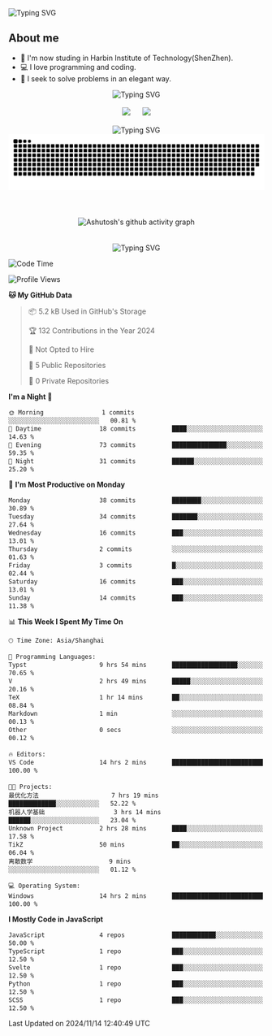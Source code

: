 <img src="https://readme-typing-svg.demolab.com?font=Fira+Code&weight=200&size=100&pause=1000&color=3986FF&center=true&vCenter=true&random=false&width=2000&height=160&lines=Hi+there!+++o(*%5E%E2%96%BD%5E*)%E2%94%9B;console.log(%22Hello+World!%22)" alt="Typing SVG" />

## About me
- 🏫 I'm now studing in Harbin Institute of Technology(ShenZhen).
- 💻 I love programming and coding.
- 🍷 I seek to solve problems in an elegant way.

<div align="center">
  <img src="https://readme-typing-svg.demolab.com?font=Fira+Code&weight=200&size=50&pause=1000&color=3986FF&center=true&vCenter=true&random=false&width=2000&height=100&lines=Here+are+my+stats..." alt="Typing SVG" />
  <br><br>
  <img height="180px" src="https://github-readme-stats-git-masterrstaa-rickstaa.vercel.app/api?username=whateverzpy&rank_icon=percentile&hide_border=true&show_icons=true&include_all_commits=true&bg_color=0,ea6161,ffc64d,fffc4d,52fa5a" />&nbsp;&nbsp;&nbsp;&nbsp;&nbsp;&nbsp;<img height="180px" src="https://github-readme-stats-git-masterrstaa-rickstaa.vercel.app/api/top-langs/?username=whateverzpy&layout=donut&hide_border=true&bg_color=0,52fa5a,4dfcff,c64dff" />
  <br><br>
  <img src="https://readme-typing-svg.demolab.com?font=Fira+Code&weight=200&size=50&pause=1000&color=3986FF&center=true&vCenter=true&random=false&width=2000&height=100&lines=Here+are+my+contributions..." alt="Typing SVG" />
  <picture>
    <source media="(prefers-color-scheme: dark)" srcset="https://raw.githubusercontent.com/whateverzpy/whateverzpy/main/assets/github-snake-dark.svg" />
    <source media="(prefers-color-scheme: light)" srcset="https://raw.githubusercontent.com/whateverzpy/whateverzpy/main/assets/github-snake.svg" />
    <img alt="github-snake" src="https://raw.githubusercontent.com/whateverzpy/whateverzpy/main/assets/github-snake.svg" />
  </picture>
  <br><br><br><br>
  <picture>
    <source media="(prefers-color-scheme: dark)"
          srcset="https://github-readme-activity-graph.vercel.app/graph?username=whateverzpy&theme=tokyo-night" />
    <source media="(prefers-color-scheme: light)"
          srcset="https://github-readme-activity-graph.vercel.app/graph?username=whateverzpy&theme=tokyo-day" />
    <img alt="Ashutosh's github activity graph"
       src="https://github-readme-activity-graph.vercel.app/graph?username=whateverzpy&theme=tokyo-day"
       width="860px"/>
  </picture>
  <br><br><br>
  <img src="https://readme-typing-svg.demolab.com?font=Fira+Code&weight=200&size=120&pause=1000&color=3986FF&center=true&vCenter=true&random=false&width=2000&height=180&lines=INFINITE+PROGRESS" alt="Typing SVG" />
</div>

<!--START_SECTION:waka-->
![Code Time](http://img.shields.io/badge/Code%20Time-139%20hrs%2022%20mins-blue)

![Profile Views](http://img.shields.io/badge/Profile%20Views-1-blue)

**🐱 My GitHub Data** 

> 📦 5.2 kB Used in GitHub's Storage 
 > 
> 🏆 132 Contributions in the Year 2024
 > 
> 🚫 Not Opted to Hire
 > 
> 📜 5 Public Repositories 
 > 
> 🔑 0 Private Repositories 
 > 
**I'm a Night 🦉** 

```text
🌞 Morning                1 commits           ░░░░░░░░░░░░░░░░░░░░░░░░░   00.81 % 
🌆 Daytime                18 commits          ████░░░░░░░░░░░░░░░░░░░░░   14.63 % 
🌃 Evening                73 commits          ███████████████░░░░░░░░░░   59.35 % 
🌙 Night                  31 commits          ██████░░░░░░░░░░░░░░░░░░░   25.20 % 
```
📅 **I'm Most Productive on Monday** 

```text
Monday                   38 commits          ████████░░░░░░░░░░░░░░░░░   30.89 % 
Tuesday                  34 commits          ███████░░░░░░░░░░░░░░░░░░   27.64 % 
Wednesday                16 commits          ███░░░░░░░░░░░░░░░░░░░░░░   13.01 % 
Thursday                 2 commits           ░░░░░░░░░░░░░░░░░░░░░░░░░   01.63 % 
Friday                   3 commits           █░░░░░░░░░░░░░░░░░░░░░░░░   02.44 % 
Saturday                 16 commits          ███░░░░░░░░░░░░░░░░░░░░░░   13.01 % 
Sunday                   14 commits          ███░░░░░░░░░░░░░░░░░░░░░░   11.38 % 
```


📊 **This Week I Spent My Time On** 

```text
🕑︎ Time Zone: Asia/Shanghai

💬 Programming Languages: 
Typst                    9 hrs 54 mins       ██████████████████░░░░░░░   70.65 % 
V                        2 hrs 49 mins       █████░░░░░░░░░░░░░░░░░░░░   20.16 % 
TeX                      1 hr 14 mins        ██░░░░░░░░░░░░░░░░░░░░░░░   08.84 % 
Markdown                 1 min               ░░░░░░░░░░░░░░░░░░░░░░░░░   00.13 % 
Other                    0 secs              ░░░░░░░░░░░░░░░░░░░░░░░░░   00.12 % 

🔥 Editors: 
VS Code                  14 hrs 2 mins       █████████████████████████   100.00 % 

🐱‍💻 Projects: 
最优化方法                    7 hrs 19 mins       █████████████░░░░░░░░░░░░   52.22 % 
机器人学基础                   3 hrs 14 mins       ██████░░░░░░░░░░░░░░░░░░░   23.04 % 
Unknown Project          2 hrs 28 mins       ████░░░░░░░░░░░░░░░░░░░░░   17.58 % 
TikZ                     50 mins             ██░░░░░░░░░░░░░░░░░░░░░░░   06.04 % 
离散数学                     9 mins              ░░░░░░░░░░░░░░░░░░░░░░░░░   01.12 % 

💻 Operating System: 
Windows                  14 hrs 2 mins       █████████████████████████   100.00 % 
```

**I Mostly Code in JavaScript** 

```text
JavaScript               4 repos             ████████████░░░░░░░░░░░░░   50.00 % 
TypeScript               1 repo              ███░░░░░░░░░░░░░░░░░░░░░░   12.50 % 
Svelte                   1 repo              ███░░░░░░░░░░░░░░░░░░░░░░   12.50 % 
Python                   1 repo              ███░░░░░░░░░░░░░░░░░░░░░░   12.50 % 
SCSS                     1 repo              ███░░░░░░░░░░░░░░░░░░░░░░   12.50 % 
```




 Last Updated on 2024/11/14 12:40:49 UTC
<!--END_SECTION:waka-->


<!--
**whateverzpy/whateverzpy** is a ✨ _special_ ✨ repository because its `README.md` (this file) appears on your GitHub profile.

Here are some ideas to get you started:

- 🔭 I’m currently working on ...
- 🌱 I’m currently learning ...
- 👯 I’m looking to collaborate on ...
- 🤔 I’m looking for help with ...
- 💬 Ask me about ...
- 📫 How to reach me: ...
- 😄 Pronouns: ...
- ⚡ Fun fact: ...
-->
